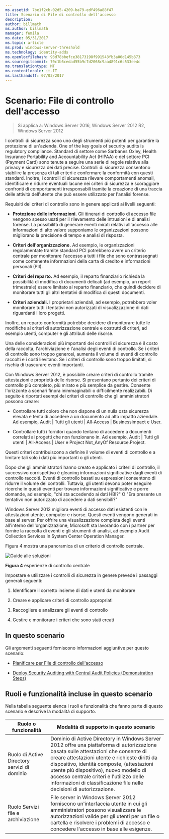 ```yaml
---
ms.assetid: 7be1f2cb-02d5-4209-ba79-edf496a88f47
title: Scenario di File di controllo dell'accesso
description: 
author: billmath
ms.author: billmath
manager: femila
ms.date: 05/31/2017
ms.topic: article
ms.prod: windows-server-threshold
ms.technology: identity-adds
ms.openlocfilehash: 93d78bbefce38173198f991543fb3a06d145b373
ms.sourcegitcommit: 70c1b6cedad55b9c7d2068c9aa4891c6c533ee4c
ms.translationtype: MT
ms.contentlocale: it-IT
ms.lasthandoff: 07/03/2017
---
```

# <a name="scenario-file-access-auditing"></a>Scenario: File di controllo dell'accesso

>Si applica a: Windows Server 2016, Windows Server 2012 R2, Windows Server 2012

I controlli di sicurezza sono uno degli strumenti più potenti per garantire la protezione di un'azienda. One of the key goals of security audits is regulatory compliance. Standard di settore come Sarbanes Oxley, Health Insurance Portability and Accountability Act (HIPAA) e del settore PCI (Payment Card) sono tenute a seguire una serie di regole relative alla privacy e sicurezza dei dati precise. Controlli di sicurezza consentono stabilire la presenza di tali criteri e confermare la conformità con questi standard. Inoltre, i controlli di sicurezza rilevare comportamenti anomali, identificare e ridurre eventuali lacune nei criteri di sicurezza e scoraggiare confronti di comportamenti irresponsabili tramite la creazione di una traccia delle attività dell'utente che può essere utilizzato per l'analisi forense.  
  
Requisiti dei criteri di controllo sono in genere applicati ai livelli seguenti:  
  
-   **Protezione delle informazioni.** Gli itinerari di controllo di accesso file vengono spesso usati per il rilevamento delle intrusioni e di analisi forense. La possibilità di generare eventi mirati relativi all'accesso alle informazioni di alto valore supponiamo le organizzazioni possono migliorano la precisione di tempo e analisi di risposta.  
  
-   **Criteri dell'organizzazione.** Ad esempio, le organizzazioni regolamentate tramite standard PCI potrebbero avere un criterio centrale per monitorare l'accesso a tutti i file che sono contrassegnati come contenente informazioni della carta di credito e informazioni personali (PII).  
  
-   **Criteri del reparto.** Ad esempio, il reparto finanziario richieda la possibilità di modifica di documenti delicati (ad esempio, un report trimestrale) essere limitato al reparto finanziario, che quindi decidere di monitorare tutti gli altri tentativi di modifica di questi documenti.  
  
-   **Criteri aziendali.** I proprietari aziendali, ad esempio, potrebbero voler monitorare tutti i tentativi non autorizzati di visualizzazione di dati riguardanti i loro progetti.  
  
Inoltre, un reparto conformità potrebbe decidere di monitorare tutte le modifiche ai criteri di autorizzazione centrale e costrutti di criteri, ad esempio utenti, computer e gli attributi delle risorse.  
  
Una delle considerazioni più importanti dei controlli di sicurezza è il costo della raccolta, l'archiviazione e l'analisi degli eventi di controllo. Se i criteri di controllo sono troppo generosi, aumenta il volume di eventi di controllo raccolti e i costi lievitano. Se i criteri di controllo sono troppo limitati, si rischia di trascurare eventi importanti.  
  
Con Windows Server 2012, è possibile creare criteri di controllo tramite attestazioni e proprietà delle risorse. Si presentano pertanto dei criteri di controllo più completo, più mirato e più semplice da gestire. Consente l'orizzonte a scenari finora inimmaginabili o difficilmente realizzabili. Di seguito è riportati esempi dei criteri di controllo che gli amministratori possono creare:  
  
-   Controllare tutti coloro che non dispone di un nulla osta sicurezza elevata e tenta di accedere a un documento ad alto impatto aziendale. Ad esempio, Audit | Tutti gli utenti | All-Access | Businessimpact e User.  
  
-   Controllare tutti i fornitori quando tentano di accedere a documenti correlati ai progetti che non funzionano in. Ad esempio, Audit | Tutti gli utenti | All-Access | User e Project Not_AnyOf Resource.Project.  
  
Questi criteri contribuiscono a definire il volume di eventi di controllo e a limitare tali solo i dati più importanti o gli utenti.  
  
Dopo che gli amministratori hanno creato e applicato i criteri di controllo, il successivo corrispettivo è gleaning informazioni significative dagli eventi di controllo raccolti. Eventi di controllo basati su espressioni consentono di ridurre il volume dei controlli. Tuttavia, gli utenti devono poter eseguire ricerche in questi eventi per trovare informazioni significative e porre domande, ad esempio, "chi sta accedendo ai dati HBI?" O "Era presente un tentativo non autorizzato di accedere a dati sensibili?"  
  
 Windows Server 2012 migliora eventi di accesso dati esistenti con le attestazioni utente, computer e risorse. Questi eventi vengono generati in base al server. Per offrire una visualizzazione completa degli eventi all'interno dell'organizzazione, Microsoft sta lavorando con i partner per fornire la raccolta di eventi e gli strumenti di analisi, ad esempio Audit Collection Services in System Center Operation Manager.  
  
Figura 4 mostra una panoramica di un criterio di controllo centrale.  
  
![Guide alle soluzioni](media/Scenario--File-Access-Auditing/DynamicAccessControl_RevGuide_4.JPG)  
  
**Figura 4** esperienze di controllo centrale  
  
Impostare e utilizzare i controlli di sicurezza in genere prevede i passaggi generali seguenti:  
  
1.  Identificare il corretto insieme di dati e utenti da monitorare  
  
2.  Creare e applicare criteri di controllo appropriati  
  
3.  Raccogliere e analizzare gli eventi di controllo  
  
4.  Gestire e monitorare i criteri che sono stati creati  
  
## <a name="in-this-scenario"></a>In questo scenario  
Gli argomenti seguenti forniscono informazioni aggiuntive per questo scenario:  
  
-   [Pianificare per File di controllo dell'accesso](Plan-for-File-Access-Auditing.md)  
  
-   [Deploy Security Auditing with Central Audit Policies &#40;Demonstration Steps&#41;](Deploy-Security-Auditing-with-Central-Audit-Policies--Demonstration-Steps-.md)  
  
## <a name="BKMK_NEW"></a>Ruoli e funzionalità incluse in questo scenario  
Nella tabella seguente elenca i ruoli e funzionalità che fanno parte di questo scenario e descrive la modalità di supporto.  
  
|Ruolo o funzionalità|Modalità di supporto in questo scenario|  
|-----------------|---------------------------------|  
|Ruolo di Active Directory servizi di dominio|Dominio di Active Directory in Windows Server 2012 offre una piattaforma di autorizzazione basata sulle attestazioni che consente di creare attestazioni utente e richieste diritti da dispositivo, identità composte, (attestazioni utente più dispositivo), nuovo modello di accesso centrale criteri e l'utilizzo delle informazioni di classificazione file nelle decisioni di autorizzazione.|  
|Ruolo Servizi file e archiviazione|File server in Windows Server 2012 forniscono un'interfaccia utente in cui gli amministratori possono visualizzare le autorizzazioni valide per gli utenti per un file o cartella e risolvere i problemi di accesso e concedere l'accesso in base alle esigenze.|  
  


